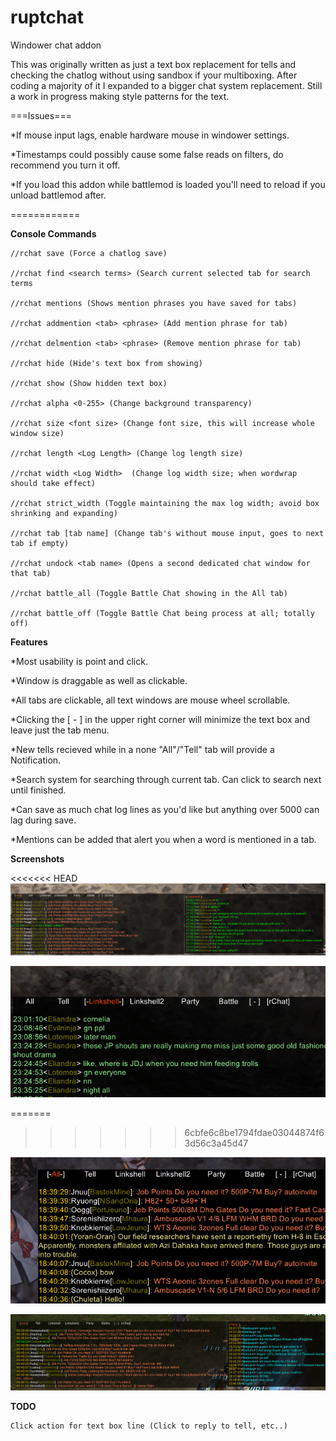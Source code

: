 # ruptchat
Windower chat addon

This was originally written as just a text box replacement for tells and checking the
chatlog without using sandbox if your multiboxing.  After coding a majority of it I expanded
to a bigger chat system replacement.  Still a work in progress making style patterns
for the text.


===Issues===

*If mouse input lags, enable hardware mouse in windower settings.

*Timestamps could possibly cause some false reads on filters, do recommend you turn it off.

*If you load this addon while battlemod is loaded you'll need to reload if you unload battlemod after.

============

**Console Commands** 

	//rchat save (Force a chatlog save)

	//rchat find <search terms> (Search current selected tab for search terms

	//rchat mentions (Shows mention phrases you have saved for tabs)

	//rchat addmention <tab> <phrase> (Add mention phrase for tab)

	//rchat delmention <tab> <phrase> (Remove mention phrase for tab)

	//rchat hide (Hide's text box from showing)

	//rchat show (Show hidden text box)

	//rchat alpha <0-255> (Change background transparency)

	//rchat size <font size> (Change font size, this will increase whole window size)

	//rchat length <Log Length> (Change log length size)

	//rchat width <Log Width>  (Change log width size; when wordwrap should take effect)
		
	//rchat strict_width (Toggle maintaining the max log width; avoid box shrinking and expanding)

	//rchat tab [tab name] (Change tab's without mouse input, goes to next tab if empty)

	//rchat undock <tab name> (Opens a second dedicated chat window for that tab)
	
	//rchat battle_all (Toggle Battle Chat showing in the All tab)

	//rchat battle_off (Toggle Battle Chat being process at all; totally off)
  

**Features**

*Most usability is point and click.

*Window is draggable as well as clickable.  

*All tabs are clickable, all text windows are mouse wheel scrollable.

*Clicking the [ - ] in the upper right corner will minimize the text box and 
leave just the tab menu. 

*New tells recieved while in a none "All"/"Tell" tab will provide a Notification.

*Search system for searching through current tab.  Can click to search next until finished.

*Can save as much chat log lines as you'd like but anything over 5000 can lag during save.

*Mentions can be added that alert you when a word is mentioned in a tab.

**Screenshots**

<<<<<<< HEAD
![Image of Rchat](https://github.com/erupt321/ruptchat/blob/master/images/rchat10.gif)


![Image of Rchat](https://github.com/erupt321/ruptchat/blob/master/images/rchat6.gif)

=======
>>>>>>> 6cbfe6c8be1794fdae03044874f63d56c3a45d47

![Image of Rchat](https://github.com/erupt321/ruptchat/blob/master/images/rchat8.gif)


![Image of Rchat](https://github.com/erupt321/ruptchat/blob/master/images/rchat9.gif)

**TODO**

	Click action for text box line (Click to reply to tell, etc..)

